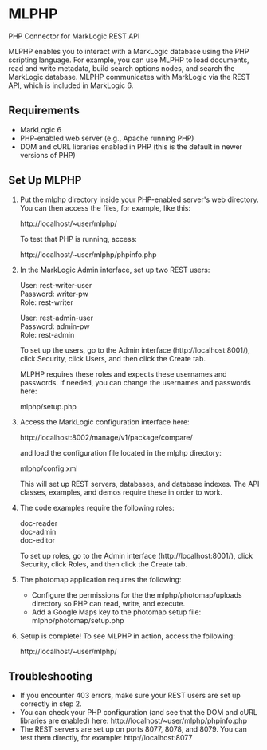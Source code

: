 # MLPHP

PHP Connector for MarkLogic REST API

MLPHP enables you to interact with a MarkLogic database using the PHP scripting
language. For example, you can use MLPHP to load documents, read and write
metadata, build search options nodes, and search the MarkLogic database. MLPHP
communicates with MarkLogic via the REST API, which is included in MarkLogic 6.

## Requirements

* MarkLogic 6
* PHP-enabled web server (e.g., Apache running PHP)
* DOM and cURL libraries enabled in PHP (this is the default in newer versions
of PHP)

## Set Up MLPHP

1. Put the mlphp directory inside your PHP-enabled server's web directory. You
   can then access the files, for example, like this:

   http://localhost/~user/mlphp/

   To test that PHP is running, access:

   http://localhost/~user/mlphp/phpinfo.php

2. In the MarkLogic Admin interface, set up two REST users:

   User: rest-writer-user <br />
   Password: writer-pw <br />
   Role: rest-writer

   User: rest-admin-user <br />
   Password: admin-pw <br />
   Role: rest-admin

   To set up the users, go to the Admin interface (http://localhost:8001/),
   click Security, click Users, and then click the Create tab.

   MLPHP requires these roles and expects these usernames and passwords. If
   needed, you can change the usernames and passwords here:

   mlphp/setup.php

3. Access the MarkLogic configuration interface here:

   http://localhost:8002/manage/v1/package/compare/

   and load the configuration file located in the mlphp directory:

   mlphp/config.xml

   This will set up REST servers, databases, and database indexes. The API
   classes, examples, and demos require these in order to work.

4. The code examples require the following roles:

   doc-reader <br />
   doc-admin <br />
   doc-editor

   To set up roles, go to the Admin interface (http://localhost:8001/), click
   Security, click Roles, and then click the Create tab.

5. The photomap application requires the following:

   <ul>
   <li>Configure the permissions for the the mlphp/photomap/uploads directory so
       PHP can read, write, and execute.</li>

   <li>Add a Google Maps key to the photomap setup file: mlphp/photomap/setup.php</li>
   </ul>

6. Setup is complete! To see MLPHP in action, access the following:

   http://localhost/~user/mlphp/

## Troubleshooting

* If you encounter 403 errors, make sure your REST users are set up correctly
in step 2.
* You can check your PHP configuration (and see that the DOM and cURL
libraries are enabled) here: http://localhost/~user/mlphp/phpinfo.php
* The REST servers are set up on ports 8077, 8078, and 8079. You can test them
directly, for example: http://localhost:8077